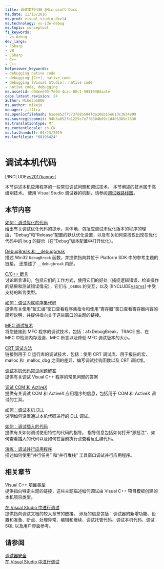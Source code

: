 ```yaml
---
title: 调试本机代码 |Microsoft Docs
ms.date: 11/15/2016
ms.prod: visual-studio-dev14
ms.technology: vs-ide-debug
ms.topic: conceptual
f1_keywords:
- vs.debug
dev_langs:
- FSharp
- VB
- CSharp
- C++
- C++
helpviewer_keywords:
- debugging native code
- debugging [C++], native code
- debugging [Visual Studio], native code
- native code, debugging
ms.assetid: d94eee90-7e0d-4cac-88c1-9831030daa5e
caps.latest.revision: 24
author: MikeJo5000
ms.author: mikejo
manager: jillfra
ms.openlocfilehash: 61ee852f75737d85604fda106b15e61dc3634899
ms.sourcegitcommit: 94b3a052fb1229c7e7f8804b09c1d403385c7630
ms.translationtype: MT
ms.contentlocale: zh-CN
ms.lasthandoff: 04/23/2019
ms.locfileid: "68196424"
---
```

# <a name="debugging-native-code"></a>调试本机代码
[!INCLUDE[vs2017banner](../includes/vs2017banner.md)]

本节讲述本机应用程序的一些常见调试问题和调试技术。 本节阐述的技术属于高级别技术。 使用 Visual Studio 调试器的机制，请参阅[调试器路线图](../debugger/debugger-basics.md)。  
  
## <a name="in-this-section"></a>本节内容  
 [如何：调试优化的代码](../debugger/how-to-debug-optimized-code.md)  
 给出有关调试优化代码的提示，具体地，包括应调试未优化版本的程序的理由，“Debug”和“Release”配置的默认优化设置，以及有关如何查找仅出现在优化代码中的 bug 的提示（在“Debug”版本配置中打开优化）。  
  
 [DebugBreak 和 __debugbreak](../debugger/debugbreak-and-debugbreak.md)  
 描述 Win32 `DebugBreak` 函数，并提供指向其位于 Platform SDK 中的参考主题的链接。 还描述了 `__debugbreak` 内部。  
  
 [C/C++ 断言](../debugger/c-cpp-assertions.md)  
 讨论断言语句，包括它们的工作方式，使用它们的好处（捕捉逻辑错误、检查操作的结果和测试错误情况），它们与 `_DEBUG` 的交互，以及 [!INCLUDE[vsprvs](../includes/vsprvs-md.md)] 中受支持的断言类型。  
  
 [如何：调试内联程序集代码](../debugger/how-to-debug-inline-assembly-code.md)  
 提供有关使用“反汇编”窗口查看程序集指令和使用“寄存器”窗口查看寄存器内容的简短说明，并提供指向关于这些窗口的主题的链接。  
  
 [MFC 调试技术](../debugger/mfc-debugging-techniques.md)  
 将您链接到 MFC 程序的调试技术，包括：afxDebugBreak、TRACE 宏、在 MFC 中检测内存泄漏、MFC 断言以及降低 MFC 调试版本的大小。  
  
 [CRT 调试方法](../debugger/crt-debugging-techniques.md)  
 链接到用于 C 运行库的调试技术，包括：使用 CRT 调试库、用于报告的宏、malloc 和 _malloc_dbg 之间的差异、编写调试挂钩函数以及 CRT 调试堆。  
  
 [调试本机代码常见问题解答](../debugger/debugging-native-code-faqs.md)  
 提供有关调试 Visual C++ 程序的常见问题的答案  
  
 [调试 COM 和 ActiveX](../debugger/com-and-activex-debugging.md)  
 提供有关调试 COM 和 ActiveX 应用程序的信息，包括用于 COM 和 ActiveX 调试的工具。  
  
 [如何：调试本机 DLL](../debugger/how-to-debug-native-dlls.md)  
 说明如何设置通过本机代码进行的 DLL 调试。  
  
 [如何：调试插入的代码](../debugger/how-to-debug-injected-code.md)  
 提供有关如何调试使用特性的代码的指导。 指导信息包括如何打开“源批注”、如何查看插入的代码以及如何在当前执行点查看反汇编代码。  
  
 [演练：调试并行应用程序](../debugger/walkthrough-debugging-a-parallel-application.md)  
 描述如何使用“并行任务”  和“并行堆栈”  工具窗口调试并行应用程序。  
  
## <a name="related-sections"></a>相关章节  
 [Visual C++ 项目类型](../debugger/debugging-preparation-visual-cpp-project-types.md)  
 提供指向特定主题的链接，这些主题描述如何调试由 Visual C++ 项目模板创建的本机项目类型。  
  
 [在 Visual Studio 中进行调试](../debugger/debugging-in-visual-studio.md)  
 提供指向调试文档的较大章节的链接。 涉及的信息包括：调试器的新增功能、设置和准备、断点、处理异常、编辑和继续、调试托管代码、调试本机代码、调试 SQL 以及用户界面参考。  
  
## <a name="see-also"></a>请参阅  
 [调试器安全](../debugger/debugger-security.md)   
 [在 Visual Studio 中进行调试](../debugger/debugging-in-visual-studio.md)
